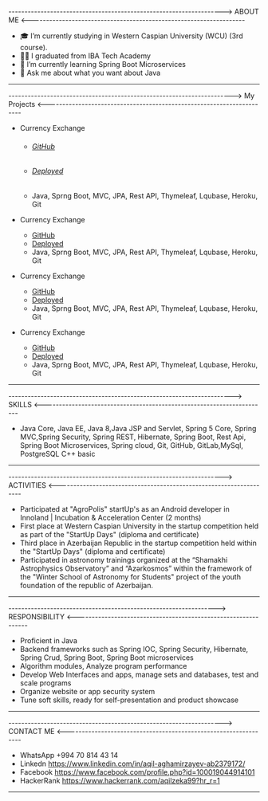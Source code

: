 ------------------------------------------------------------------->          ABOUT ME          <-------------------------------------------------------------------

- 🎓 I’m currently studying in Western Caspian University (WCU) (3rd course).
- 👨‍💻 I graduated from IBA Tech Academy 
- 🌱 I’m currently learning Spring Boot Microservices
- 💬 Ask me about what you want about Java

--------------------------------------------------------------------------------------------------------------------------------------------------------------------------

---------------------------------------------------------------------->           My Projects           <----------------------------------------------------------------------
- Currency Exchange
  - ######  [GitHub]("https://github.com/Aqilzeka/currency-converter") 
  - ###### [Deployed]("https://calm-savannah-70817.herokuapp.com/")
  -  Java, Sprng Boot, MVC, JPA, Rest API, Thymeleaf, Lqubase, Heroku, Git

  
- Currency Exchange
  - [GitHub]("https://github.com/Aqilzeka/currency-converter") 
  - [Deployed]("https://calm-savannah-70817.herokuapp.com/")
  -  Java, Sprng Boot, MVC, JPA, Rest API, Thymeleaf, Lqubase, Heroku, Git
  
- Currency Exchange
  - [GitHub]("https://github.com/Aqilzeka/currency-converter") 
  - [Deployed]("https://calm-savannah-70817.herokuapp.com/")
  -  Java, Sprng Boot, MVC, JPA, Rest API, Thymeleaf, Lqubase, Heroku, Git
  
- Currency Exchange
  - [GitHub]("https://github.com/Aqilzeka/currency-converter") 
  - [Deployed]("https://calm-savannah-70817.herokuapp.com/")
  -  Java, Sprng Boot, MVC, JPA, Rest API, Thymeleaf, Lqubase, Heroku, Git
  
--------------------------------------------------------------------------------------------------------------------------------------------------------------------------

---------------------------------------------------------------------->           SKILLS           <----------------------------------------------------------------------

- Java Core, Java EE, Java 8,Java JSP and Servlet, Spring 5 Core, Spring MVC,Spring Security, Spring REST,
Hibernate, Spring Boot, Rest Api, Spring Boot Microservices, Spring cloud, Git, GitHub, GitLab,MySql, PostgreSQL
C++ basic
--------------------------------------------------------------------------------------------------------------------------------------------------------------------------



------------------------------------------------------------------->         ACTIVITIES          <-------------------------------------------------------------------

- Participated at "AgroPolis" startUp's as an Android developer in Innoland | Incubation & Acceleration Center (2 months)
- First place at Western Caspian University in the startup competition held as part of the "StartUp Days" (diploma and certificate)
- Third place in Azerbaijan Republic in the startup competition held within the "StartUp Days" (diploma and certificate)
- Participated in astronomy trainings organized at the “Shamakhi Astrophysics Observatory” and “Azərkosmos” within the 
framework of the "Winter School of Astronomy for Students" project of the youth foundation of the republic of Azerbaijan.


--------------------------------------------------------------------------------------------------------------------------------------------------------------------------



----------------------------------------------------------------->       RESPONSIBILITY       <---------------------------------------------------------------

- Proficient in Java
- Backend frameworks such as Spring IOC, Spring Security, Hibernate, Spring Crud, Spring Boot, Spring Boot microservices
- Algorithm modules, Analyze program performance
- Develop Web Interfaces and apps, manage sets and databases, test and scale programs
- Organize website or app security system
- Tune soft skills, ready for self-presentation and product showcase 

--------------------------------------------------------------------------------------------------------------------------------------------------------------------------



------------------------------------------------------------------->       CONTACT ME       <----------------------------------------------------------------

- WhatsApp +994 70 814 43 14
- Linkedn https://www.linkedin.com/in/aqil-aghamirzayev-ab2379172/
- Facebook https://www.facebook.com/profile.php?id=100019044914101
- HackerRank https://www.hackerrank.com/aqilzeka99?hr_r=1

--------------------------------------------------------------------------------------------------------------------------------------------------------------------------







